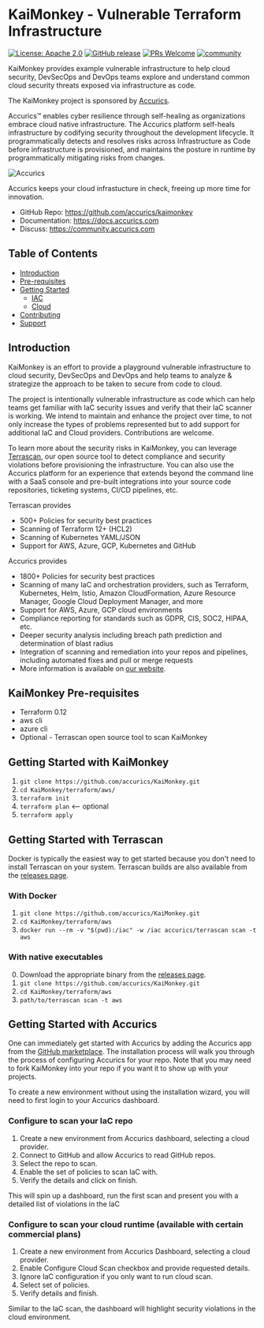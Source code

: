 # KaiMonkey - Vulnerable Terraform Infrastructure 

[![License: Apache 2.0](https://img.shields.io/badge/license-Apache%202-blue)](https://github.com/accurics/KaiMonkey/blob/master/LICENSE)
[![GitHub release](https://img.shields.io/github/release/accurics/KaiMonkey)](https://github.com/accurics/kaimonkey)
[![PRs Welcome](https://img.shields.io/badge/PRs-welcome-brightgreen.svg)](https://github.com/accurics/KaiMonkey/pulls)
[![community](https://img.shields.io/discourse/status?server=https%3A%2F%2Fcommunity.accurics.com)](https://community.accurics.com)

KaiMonkey provides example vulnerable infrastructure to help cloud security, DevSecOps and DevOps teams explore and understand common cloud security threats exposed via infrastructure as code.

The KaiMonkey project is sponsored by [Accurics](https://www.accurics.com/).

Accurics™ enables cyber resilience through self-healing as organizations embrace cloud native infrastructure. The Accurics platform self-heals infrastructure by codifying security throughout the development lifecycle. It programmatically detects and resolves risks across Infrastructure as Code before infrastructure is provisioned, and maintains the posture in runtime by programmatically mitigating risks from changes.

![Accurics](https://github.com/accurics/KaiMonkey/blob/master/logo.png)

Accurics keeps your cloud infrastucture in check, freeing up more time for innovation.

* GitHub Repo: https://github.com/accurics/kaimonkey
* Documentation: https://docs.accurics.com
* Discuss: https://community.accurics.com

## Table of Contents

* [Introduction](#introduction)
* [Pre-requisites ](#Pre-requisites)
* [Getting Started](#getting-started)
  * [IAC](#IaC-Setup)
  * [Cloud](#Cloud-setup)
* [Contributing](#contributing)
* [Support](#support)

## Introduction

KaiMonkey is an effort to provide a playground vulnerable infrastructure to cloud security, DevSecOps and DevOps and help teams to analyze & strategize the approach to be taken to secure from code to cloud. 

The project is intentionally vulnerable infrastructure as code which can help teams get familiar with IaC security issues and verify that their IaC scanner is working.  We intend to maintain and enhance the project over time, to not only increase the types of problems represented but to add support for additional IaC and Cloud providers.  Contributions are welcome.

To learn more about the security risks in KaiMonkey, you can leverage [Terrascan](https://github.com/accurics/terrascan), our open source tool to detect compliance and security violations before provisioning the infrastructure.  You can also use the Accurics platform for an experience that extends beyond the command line with a SaaS console and pre-built integrations into your source code repositories, ticketing systems, CI/CD pipelines, etc.

Terrascan provides

* 500+ Policies for security best practices
* Scanning of Terraform 12+ (HCL2)
* Scanning of Kubernetes YAML/JSON
* Support for AWS, Azure, GCP, Kubernetes and GitHub

Accurics provides

* 1800+ Policies for security best practices
* Scanning of many IaC and orchestration providers, such as Terraform, Kubernetes, Helm, Istio, Amazon CloudFormation, Azure Resource Manager, Google Cloud Deployment Manager, and more
* Support for AWS, Azure, GCP cloud environments
* Compliance reporting for standards such as GDPR, CIS, SOC2, HIPAA, etc.
* Deeper security analysis including breach path prediction and determination of blast radius
* Integration of scanning and remediation into your repos and pipelines, including automated fixes and pull or merge requests
* More information is available on [our website](https://www.accurics.com/pricing/).

## KaiMonkey Pre-requisites 

* Terraform 0.12
* aws cli
* azure cli
* Optional - Terrascan open source tool to scan KaiMonkey


## Getting Started with KaiMonkey

1. `git clone https://github.com/accurics/KaiMonkey.git`
2. `cd KaiMonkey/terraform/aws/`
3. `terraform init`
4. `terraform plan` &#10229; optional
5. `terraform apply`

## Getting Started with Terrascan

Docker is typically the easiest way to get started because you don't need to install Terrascan on your system.  Terrascan builds are also available from the [releases page](https://github.com/accurics/terrascan/releases).

### With Docker

1. `git clone https://github.com/accurics/KaiMonkey.git`
2. `cd KaiMonkey/terraform/aws`
3. `docker run --rm -v "$(pwd):/iac" -w /iac accurics/terrascan scan -t aws`

### With native executables

0. Download the appropriate binary from the [releases page](https://github.com/accurics/terrascan/releases).
1. `git clone https://github.com/accurics/KaiMonkey.git`
2. `cd KaiMonkey/terraform/aws`
3. `path/to/terrascan scan -t aws`

## Getting Started with Accurics

One can immediately get started with Accurics by adding the Accurics app from the [GitHub marketplace](https://github.com/marketplace/accurics).  The installation process will walk you through the process of configuring Accurics for your repo.  Note that you may need to fork KaiMonkey into your repo if you want it to show up with your projects.

To create a new environment without using the installation wizard, you will need to first login to your Accurics dashboard.

### Configure to scan your IaC repo

1. Create a new environment from Accurics dashboard, selecting a cloud provider.
2. Connect to GitHub and allow Accurics to read GitHub repos.
3. Select the repo to scan.
4. Enable the set of policies to scan IaC with.
5. Verify the details and click on finish.

This will spin up a dashboard, run the first scan and present you with a detailed list of violations in the IaC

### Configure to scan your cloud runtime (available with certain commercial plans)

1. Create a new environment from Accurics Dashboard, selecting a cloud provider.
2. Enable Configure Cloud Scan checkbox and provide requested details.
3. Ignore IaC configuration if you only want to run cloud scan.
4. Select set of policies.
5. Verify details and finish.

Similar to the IaC scan, the dashboard will highlight security violations in the cloud environment.
